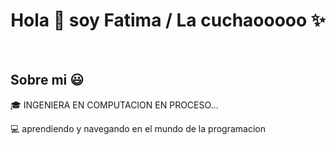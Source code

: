 <h1 align="center">Hola 👋  soy Fatima / La cuchaooooo ✨ </h1> 

<p align="left">
  
  </p>
<br>
<h2>Sobre mi 😃</h2>
<!--Intro start-->

<p align="left">
🎓 INGENIERA EN COMPUTACION EN PROCESO...


💻 aprendiendo y navegando en el mundo de la programacion

